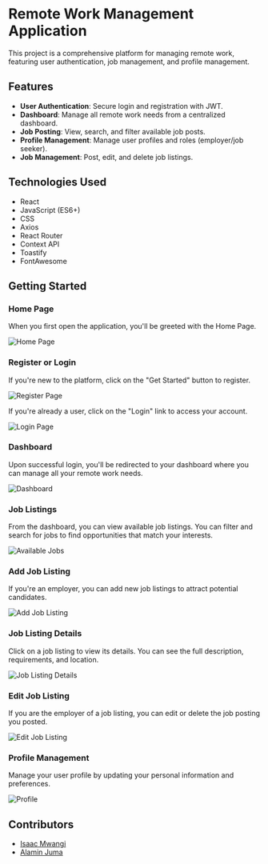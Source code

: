 # Remote Work Management Application

This project is a comprehensive platform for managing remote work, featuring user authentication, job management, and profile management.

## Features

- **User Authentication**: Secure login and registration with JWT.
- **Dashboard**: Manage all remote work needs from a centralized dashboard.
- **Job Posting**: View, search, and filter available job posts.
- **Profile Management**: Manage user profiles and roles (employer/job seeker).
- **Job Management**: Post, edit, and delete job listings.

## Technologies Used

- React
- JavaScript (ES6+)
- CSS
- Axios
- React Router
- Context API
- Toastify
- FontAwesome

## Getting Started

### Home Page
When you first open the application, you'll be greeted with the Home Page.

![Home Page](./src/assets/Screenshot_Home.jpg)

### Register or Login
If you're new to the platform, click on the "Get Started" button to register.

![Register Page](./src/assets/Screenshot_loginPage.jpg)

If you're already a user, click on the "Login" link to access your account.

![Login Page](./src/assets/Screenshot_loginPage.jpg)

### Dashboard
Upon successful login, you'll be redirected to your dashboard where you can manage all your remote work needs.

![Dashboard](./src/assets/Screenshot_Dashboard.jpg)

### Job Listings
From the dashboard, you can view available job listings. You can filter and search for jobs to find opportunities that match your interests.

![Available Jobs](./src/assets/Screenshot_AvailableJobs.jpg)

### Add Job Listing
If you're an employer, you can add new job listings to attract potential candidates.

![Add Job Listing](./src/assets/Screenshot_AddJobListing.jpg)

### Job Listing Details
Click on a job listing to view its details. You can see the full description, requirements, and location.

![Job Listing Details](./src/assets/Screenshot_JobListingDetails.jpg)

### Edit Job Listing
If you are the employer of a job listing, you can edit or delete the job posting you posted.

![Edit Job Listing](./src/assets/Screenshot_EditJobListing.jpg)

### Profile Management
Manage your user profile by updating your personal information and preferences.

![Profile](./src/assets/Screenshot_Profile.jpg)

## Contributors

- [Isaac Mwangi](https://github.com/Isaacmwangi)
- [Alamin Juma](https://github.com/alamin-juma)
